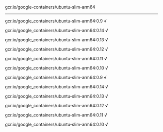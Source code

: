 gcr.io/google-containers/ubuntu-slim-arm64 

----
gcr.io/google_containers/ubuntu-slim-arm64:0.9 √

gcr.io/google_containers/ubuntu-slim-arm64:0.14 √

gcr.io/google_containers/ubuntu-slim-arm64:0.13 √

gcr.io/google_containers/ubuntu-slim-arm64:0.12 √

gcr.io/google_containers/ubuntu-slim-arm64:0.11 √

gcr.io/google_containers/ubuntu-slim-arm64:0.10 √

gcr.io/google_containers/ubuntu-slim-arm64:0.9 √

gcr.io/google_containers/ubuntu-slim-arm64:0.14 √

gcr.io/google_containers/ubuntu-slim-arm64:0.13 √

gcr.io/google_containers/ubuntu-slim-arm64:0.12 √

gcr.io/google_containers/ubuntu-slim-arm64:0.11 √

gcr.io/google_containers/ubuntu-slim-arm64:0.10 √


